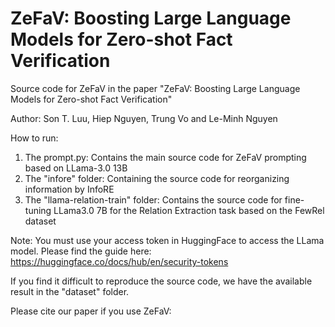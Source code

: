 # ZeFaV: Boosting Large Language Models for Zero-shot Fact Verification
Source code for ZeFaV in the paper "ZeFaV: Boosting Large Language Models for Zero-shot Fact Verification"

Author: Son T. Luu, Hiep Nguyen, Trung Vo and Le-Minh Nguyen 

How to run: 
1. The prompt.py: Contains the main source code for ZeFaV prompting based on LLama-3.0 13B 
2. The "infore" folder: Containing the source code for reorganizing information by InfoRE
3. The "llama-relation-train" folder: Contains the source code for fine-tuning LLama3.0 7B for the Relation Extraction task based on the FewRel dataset

Note: You must use your access token in HuggingFace to access the LLama model. Please find the guide here: https://huggingface.co/docs/hub/en/security-tokens 

If you find it difficult to reproduce the source code, we have the available result in the "dataset" folder.  

Please cite our paper if you use ZeFaV: 
```
```
